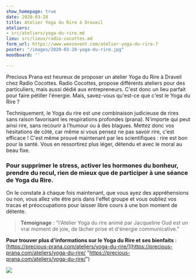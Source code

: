 ```yaml
---
show_homepage: true
date: 2020-03-28
title: Atelier Yoga du Rire à Draveil
ateliers:
- src/ateliers/yoga-du-rire.md
lieu: src/lieux/radio-cocottes.md
form_url: https://www.weezevent.com/atelier-yoga-du-rire-7
poster: "/images/2020-03-28-yoga-du-rire.jpg"
moodboard: ''

---
```

Precious Prana est heureux de proposer un atelier Yoga du Rire à Draveil chez Radio Cocottes. Radio Cocottes, propose différents ateliers pour des particuliers, mais aussi dédié aux entrepreneurs. C'est donc un lieu parfait pour faire pétiller l'énergie. Mais, savez-vous qu'est-ce que c'est le Yoga du Rire ?

Techniquement, le Yoga du rire est une combinaison judicieuse de rires sans raison favorisant les respirations profondes (prana). N’importe qui peut ainsi rire, sans recourir à l’humour ou à des blagues. Mettez donc vos hésitations de côté, car même si vous pensez ne pas savoir rire, c'est efficace ! C'est même prouvé maintenant par les scientifiques : rire est bon pour la santé. Vous en ressortirez plus léger, détendu et avec le moral au beau fixe.

### Pour supprimer le stress, activer les hormones du bonheur, prendre du recul, rien de mieux que de participer à une séance de Yoga du Rire.

On le constate à chaque fois maintenant, que vous ayez des appréhensions ou non, vous allez vite être pris dans l'effet groupe et vous oubliez vos tracas et préoccupations pour laisser libre cours à une bon moment de détente.

> **Témoignage** : "l'Atelier Yoga du rire animé par Jacqueline Oud est un vrai moment de joie, de lâcher prise et d'énergie communicative."

**Pour trouver plus d'informations sur le Yoga du Rire et ses bienfaits** : [https://precious-prana.com/ateliers/yoga-du-rire/](https://precious-prana.com/ateliers/yoga-du-rire/ "https://precious-prana.com/ateliers/yoga-du-rire/")

![](/images/illustrations/pixabay-smile-yellow-plush-toy.jpg)